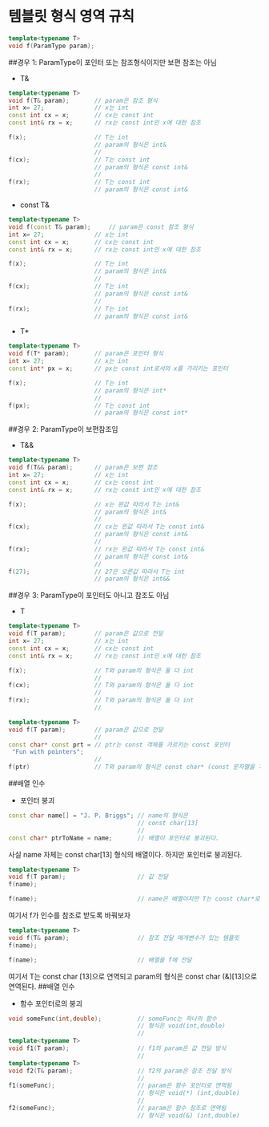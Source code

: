 템블릿 형식 영역 규칙 
============================
```c++
template<typename T>
void f(ParamType param);
```
##경우 1: ParamType이 포인터 또는 참조형식이지만 보편 참조는 아님
* T&

``` c++
template<typename T>
void f(T& param);		// param은 참조 형식
int x= 27;				// x는 int
const int cx = x;		// cx는 const int
const int& rx = x;		// rx는 const int인 x에 대한 참조
```

```c++
f(x);					// T는 int
						// param의 형식은 int&
						//
f(cx);					// T는 const int
						// param의 형식은 const int&
						//
f(rx);					// T는 const int
						// param의 형식은 const int&
```

* const T&

``` c++
template<typename T>
void f(const T& param);		// param은 const 참조 형식
int x= 27;				// x는 int
const int cx = x;		// cx는 const int
const int& rx = x;		// rx는 const int인 x에 대한 참조
```

```c++
f(x);					// T는 int
						// param의 형식은 int&
						//
f(cx);					// T는 int
						// param의 형식은 const int&
						//
f(rx);					// T는 int
						// param의 형식은 const int&
```

* T*


``` c++
template<typename T>
void f(T* param);		// param은 포인터 형식
int x= 27;				// x는 int
const int* px = x;		// px는 const int로서의 x를 가리키는 포인터
```

```c++
f(x);					// T는 int
						// param의 형식은 int*
						//
f(px);					// T는 const int
						// param의 형식은 const int*
```
##경우 2: ParamType이 보편참조임
* T&&

``` c++
template<typename T>
void f(T&& param);		// param은 보편 참조
int x= 27;				// x는 int
const int cx = x;		// cx는 const int
const int& rx = x;		// rx는 const int인 x에 대한 참조
```

```c++
f(x);					// x는 왼값 따라서 T는 int&
						// param의 형식은 int&
						//
f(cx);					// cx는 왼값 따라서 T는 const int&
						// param의 형식은 const int&
						//
f(rx);					// rx는 왼값 따라서 T는 const int&
						// param의 형식은 const int&
						//
f(27);					// 27은 오른값 따라서 T는 int
						// param의 형식은 int&&
```
##경우 3: ParamType이 포인터도 아니고 참조도 아님
* T

``` c++
template<typename T>
void f(T param);		// param은 값으로 전달
int x= 27;				// x는 int
const int cx = x;		// cx는 const int
const int& rx = x;		// rx는 const int인 x에 대한 참조
```

```c++
f(x);					// T와 param의 형식은 둘 다 int
						//
f(cx);					// T와 param의 형식은 둘 다 int
						//
f(rx);					// T와 param의 형식은 둘 다 int
						//
```

``` c++
template<typename T>
void f(T param);		// param은 값으로 전달
						//
const char* const prt = // ptr는 const 객체를 가르키는 const 포인터
 "Fun with pointers";
						//
f(ptr)					// T와 param의 형식은 const char* (const 문자열을 가리키는 수정 가능한 포인터)
```
##배열 인수
* 포인터 붕괴

```c++
const char name[] = "J. P. Briggs"; // name의 형식은
									// const char[13]
									//
const char* ptrToName = name;		// 배열이 포인터로 붕괴된다.
```

사실 name 자체는 const char[13] 형식의 배열이다. 하지만 포인터로 붕괴된다.
```c++
template<typename T>
void f(T param);					// 값 전달 
f(name);
```

```c++
f(name);							// name은 배열이지만 T는 const char*로 연역된다.
```

여기서 f가 인수를 참조로 받도록 바꿔보자

```c++
template<typename T>
void f(T& param);					// 참조 전달 매개변수가 있는 템플릿
f(name);
```

```c++
f(name);							// 배열을 f에 전달
```

여기서 T는 const char [13]으로 연역되고 param의 형식은 const char (&)[13]으로 연역된다.
##배열 인수
* 함수 포인터로의 붕괴

```c++
void someFunc(int,double);			// someFunc는 하나의 함수
									// 형식은 void(int,double)
									//
template<typename T>
void f1(T param);					// f1의 param은 값 전달 방식
									//
template<typename T>
void f2(T& param);					// f2의 param은 참조 전달 방식
									//
f1(someFunc);						// param은 함수 포인터로 연역됨
									// 형식은 void(*) (int,double)
									//
f2(someFunc);						// param은 함수 참조로 연역됨
									// 형식은 void(&) (int,double)
```
